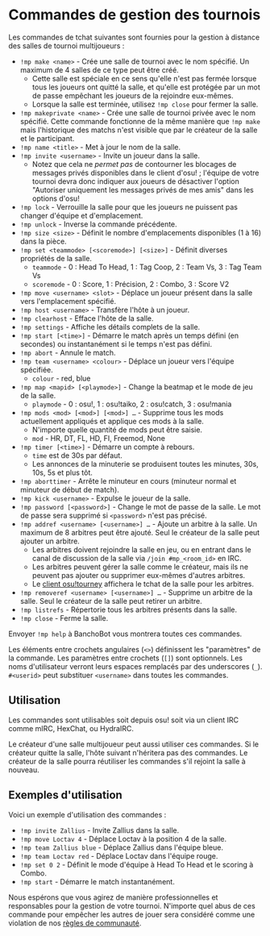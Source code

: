 # Commandes de gestion des tournois

Les commandes de tchat suivantes sont fournies pour la gestion à distance des salles de tournoi multijoueurs :

- `!mp make <name>` - Crée une salle de tournoi avec le nom spécifié. Un maximum de 4 salles de ce type peut être créé.
  - Cette salle est spéciale en ce sens qu'elle n'est pas fermée lorsque tous les joueurs ont quitté la salle, et qu'elle est protégée par un mot de passe empêchant les joueurs de la rejoindre eux-mêmes.
  - Lorsque la salle est terminée, utilisez `!mp close` pour fermer la salle.
- `!mp makeprivate <name>` - Crée une salle de tournoi privée avec le nom spécifié. Cette commande fonctionne de la même manière que `!mp make` mais l'historique des matchs n'est visible que par le créateur de la salle et le participant.
- `!mp name <title>` - Met à jour le nom de la salle.
- `!mp invite <username>` - Invite un joueur dans la salle.
  - Notez que cela ne *permet pas* de contourner les blocages de messages privés disponibles dans le client d'osu! ; l'équipe de votre tournoi devra donc indiquer aux joueurs de désactiver l'option "Autoriser uniquement les messages privés de mes amis" dans les options d'osu!
- `!mp lock` - Verrouille la salle pour que les joueurs ne puissent pas changer d'équipe et d'emplacement.
- `!mp unlock` - Inverse la commande précédente.
- `!mp size <size>` - Définit le nombre d'emplacements disponibles (1 à 16) dans la pièce.
- `!mp set <teammode> [<scoremode>] [<size>]` - Définit diverses propriétés de la salle.
  - `teammode` - 0 : Head To Head, 1 : Tag Coop, 2 : Team Vs, 3 : Tag Team Vs
  - `scoremode` - 0 : Score, 1 : Précision, 2 : Combo, 3 : Score V2
- `!mp move <username> <slot>` - Déplace un joueur présent dans la salle vers l'emplacement spécifié.
- `!mp host <username>` - Transfère l'hôte à un joueur.
- `!mp clearhost` - Efface l'hôte de la salle.
- `!mp settings` - Affiche les détails complets de la salle.
- `!mp start [<time>]` - Démarre le match après un temps défini (en secondes) ou instantanément si le temps n'est pas défini.
- `!mp abort` - Annule le match.
- `!mp team <username> <colour>` - Déplace un joueur vers l'équipe spécifiée.
  - `colour` - red, blue
- `!mp map <mapid> [<playmode>]` - Change la beatmap et le mode de jeu de la salle.
  - `playmode` - 0 : osu!, 1 : osu!taiko, 2 : osu!catch, 3 : osu!mania
- `!mp mods <mod> [<mod>] [<mod>] …` - Supprime tous les mods actuellement appliqués et applique ces mods à la salle.
  - N'importe quelle quantité de mods peut être saisie.
  - `mod` - HR, DT, FL, HD, FI, Freemod, None
- `!mp timer [<time>]` - Démarre un compte à rebours.
  - `time` est de 30s par défaut.
  - Les annonces de la minuterie se produisent toutes les minutes, 30s, 10s, 5s et plus tôt.
- `!mp aborttimer` - Arrête le minuteur en cours (minuteur normal et minuteur de début de match).
- `!mp kick <username>` - Expulse le joueur de la salle.
- `!mp password [<password>]` - Change le mot de passe de la salle. Le mot de passe sera supprimé si `<password>` n'est pas précisé.
- `!mp addref <username> [<username>] …` - Ajoute un arbitre à la salle. Un maximum de 8 arbitres peut être ajouté. Seul le créateur de la salle peut ajouter un arbitre.
  - Les arbitres doivent rejoindre la salle en jeu, ou en entrant dans le canal de discussion de la salle via `/join #mp_<room_id>` en IRC.
  - Les arbitres peuvent gérer la salle comme le créateur, mais ils ne peuvent pas ajouter ou supprimer eux-mêmes d'autres arbitres.
  - Le [client osu!tourney](/wiki/osu!tourney) affichera le tchat de la salle pour les arbitres.
- `!mp removeref <username> [<username>] …` - Supprime un arbitre de la salle. Seul le créateur de la salle peut retirer un arbitre.
- `!mp listrefs` - Répertorie tous les arbitres présents dans la salle.
- `!mp close` - Ferme la salle.

Envoyer `!mp help` à BanchoBot vous montrera toutes ces commandes.

Les éléments entre crochets angulaires (`<>`) définissent les "paramètres" de la commande. Les paramètres entre crochets (`[]`) sont optionnels. Les noms d'utilisateur verront leurs espaces remplacés par des underscores (`_`). `#<userid>` peut substituer `<username>` dans toutes les commandes.

## Utilisation

Les commandes sont utilisables soit depuis osu! soit via un client IRC comme mIRC, HexChat, ou HydraIRC.

Le créateur d'une salle multijoueur peut aussi utiliser ces commandes. Si le créateur quitte la salle, l'hôte suivant n'héritera pas des commandes. Le créateur de la salle pourra réutiliser les commandes s'il rejoint la salle à nouveau.

## Exemples d'utilisation

Voici un exemple d'utilisation des commandes :

- `!mp invite Zallius` - Invite Zallius dans la salle.
- `!mp move Loctav 4` - Déplace Loctav à la position 4 de la salle.
- `!mp team Zallius blue` - Déplace Zallius dans l'équipe bleue.
- `!mp team Loctav red` - Déplace Loctav dans l'équipe rouge.
- `!mp set 0 2` - Définit le mode d'équipe à Head To Head et le scoring à Combo.
- `!mp start` - Démarre le match instantanément.

Nous espérons que vous agirez de manière professionnelles et responsables pour la gestion de votre tournoi. N'importe quel abus de ces commande pour empêcher les autres de jouer sera considéré comme une violation de nos [règles de communauté](/wiki/Rules).
